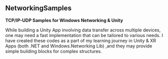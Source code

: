 ## NetworkingSamples
**TCP/IP-UDP Samples for Windows Networking &amp; Unity**

While building a Unity App involving data transfer across multiple devices, one may need a fast implementation that can be tailored to various needs. 
I have created these codes as a part of my learning journey in Unity & XR Apps (both .NET and Windows.Networking Lib) ,and they may provide simple building blocks for complex structures. 
